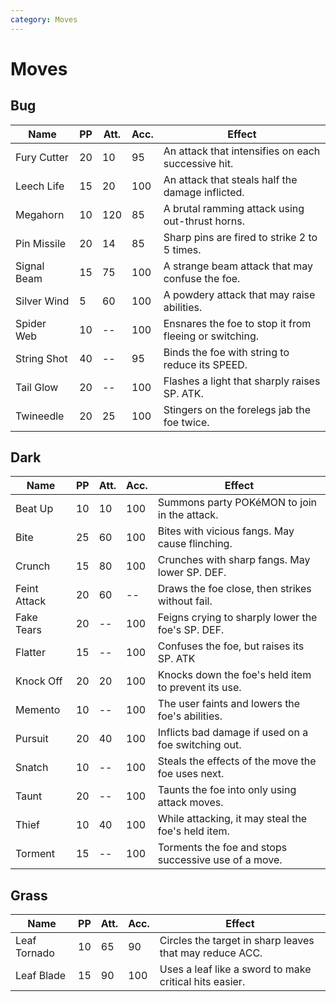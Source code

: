 ```yaml
---
category: Moves
---
```

# Moves
## Bug
| Name | PP | Att. | Acc. | Effect |
|---|---|---|---|---|
| Fury Cutter | 20 | 10 | 95 | An attack that intensifies on each successive hit. |
| Leech Life | 15 | 20 | 100 | An attack that steals half the damage inflicted. |
| Megahorn | 10 | 120 | 85 | A brutal ramming attack using out-thrust horns. |
| Pin Missile | 20 | 14 | 85 | Sharp pins are fired to strike 2 to 5 times. |
| Signal Beam | 15 | 75 | 100 | A strange beam attack that may confuse the foe. |
| Silver Wind | 5 | 60 | 100 | A powdery attack that may raise abilities. |
| Spider Web | 10 | -- | 100 | Ensnares the foe to stop it from fleeing or switching. |
| String Shot | 40 | -- | 95 | Binds the foe with string to reduce its SPEED. |
| Tail Glow | 20 | -- | 100 | Flashes a light that sharply raises SP. ATK. |
| Twineedle | 20 | 25 | 100 | Stingers on the forelegs jab the foe twice. |

## Dark
| Name | PP | Att. | Acc. | Effect |
|---|---|---|---|---|
| Beat Up | 10 | 10 | 100 | Summons party POKéMON to join in the attack. |
| Bite | 25 | 60 | 100 | Bites with vicious fangs. May cause flinching. |
| Crunch | 15 | 80 | 100 | Crunches with sharp fangs. May lower SP. DEF. |
| Feint Attack | 20 | 60 | -- | Draws the foe close, then strikes without fail. |
| Fake Tears | 20 | -- | 100 | Feigns crying to sharply lower the foe's SP. DEF. |
| Flatter | 15 | -- | 100 | Confuses the foe, but raises its SP. ATK |
| Knock Off | 20 | 20 | 100 | Knocks down the foe's held item to prevent its use. |
| Memento | 10 | -- | 100 | The user faints and lowers the foe's abilities. |
| Pursuit | 20 | 40 | 100 | Inflicts bad damage if used on a foe switching out. |
| Snatch | 10 | -- | 100 | Steals the effects of the move the foe uses next. |
| Taunt | 20 | -- | 100 | Taunts the foe into only using attack moves. |
| Thief | 10 | 40 | 100 | While attacking, it may steal the foe's held item. |
| Torment | 15 | -- | 100 | Torments the foe and stops successive use of a move. |

## Grass
| Name | PP | Att. | Acc. | Effect |
|---|---|---|---|---|
| Leaf Tornado | 10 | 65 | 90 | Circles the target in sharp leaves that may reduce ACC. |
| Leaf Blade | 15 | 90 | 100 | Uses a leaf like a sword to make critical hits easier. |
